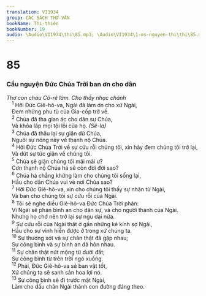 ```yaml
---
translation: VI1934
group: CÁC SÁCH THƠ-VĂN
bookName: Thi-thiên 
bookNumber: 19
audio: \Audio\VI1934\thi\85.mp3; \Audio\VI1934\1-ms-nguyen-thi\thi\85.mp3
---
```


<div class="title"><h1>85</h1><h3>Cầu nguyện Đức Chúa Trời ban ơn cho dân</h3><i>Thơ con cháu Cô-rê làm. Cho thầy nhạc chánh</i></div>
<span class="verse thi_85_1"> <sup>1</sup> Hỡi Đức Giê-hô-va, Ngài đã làm ơn cho xứ Ngài, <br/> Đem những phu tù của Gia-cốp trở về. <br/></span>
<span class="verse thi_85_2"> <sup>2</sup> Chúa đã tha gian ác cho dân sự Chúa, <br/> Và khỏa lấp mọi tội lỗi của họ. <em>(Sê-la)</em><br/></span>
<span class="verse thi_85_3"> <sup>3</sup> Chúa đã thâu lại sự giận dữ Chúa, <br/> Nguôi sự nóng nảy về thạnh nộ Chúa. <br/></span>
<span class="verse thi_85_4"> <sup>4</sup> Hỡi Đức Chúa Trời về sự cứu rỗi chúng tôi, xin hãy đem chúng tôi trở lại, <br/> Và dứt sự tức giận về chúng tôi. <br/></span>
<span class="verse thi_85_5"> <sup>5</sup> Chúa sẽ giận chúng tôi mãi mãi ư? <br/> Cơn thạnh nộ Chúa há sẽ còn đời đời sao? <br/></span>
<span class="verse thi_85_6"> <sup>6</sup> Chúa há chẳng khứng làm cho chúng tôi sống lại, <br/> Hầu cho dân Chúa vui vẻ nơi Chúa sao? <br/></span>
<span class="verse thi_85_7"> <sup>7</sup> Hỡi Đức Giê-hô-va, xin cho chúng tôi thấy sự nhân từ Ngài, <br/> Và ban cho chúng tôi sự cứu rỗi của Ngài. <br/></span>
<span class="verse thi_85_8"> <sup>8</sup> Tôi sẽ nghe điều Giê-hô-va Đức Chúa Trời phán: <br/> Vì Ngài sẽ phán bình an cho dân sự, và cho người thánh của Ngài. <br/> Nhưng họ chớ nên trở lại sự ngu dại nữa. <br/></span>
<span class="verse thi_85_9"> <sup>9</sup> Sự cứu rỗi của Ngài thật ở gần những kẻ kính sợ Ngài, <br/> Hầu cho sự vinh hiển được ở trong xứ chúng ta. <br/></span>
<span class="verse thi_85_10"> <sup>10</sup> Sự thương xót và sự chân thật đã gặp nhau; <br/> Sự công bình và sự bình an đã hôn nhau. <br/></span>
<span class="verse thi_85_11"> <sup>11</sup> Sự chân thật nứt mộng từ dưới đất; <br/> Sự công bình từ trên trời ngó xuống. <br/></span>
<span class="verse thi_85_12"> <sup>12</sup> Phải, Đức Giê-hô-va sẽ ban vật tốt, <br/> Xứ chúng ta sẽ sanh sản hoa lợi nó. <br/></span>
<span class="verse thi_85_13"> <sup>13</sup> Sự công bình sẽ đi trước mặt Ngài, <br/> Làm cho dấu chân Ngài thành con đường đáng theo. <br/></span>
